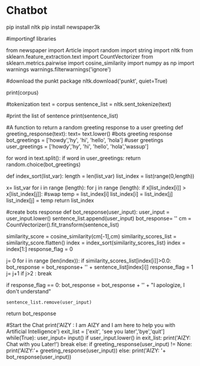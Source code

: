 # Chatbot
pip install nltk
pip install newspaper3k

#importingf libraries

from newspaper import Article 
import random
import string
import nltk
from sklearn.feature_extraction.text import CountVectorizer
from sklearn.metrics.pairwise import cosine_similarity 
import numpy as np
import warnings
warnings.filterwarnings('ignore')

#download the punkt package
nltk.download('punkt', quiet=True)

print(corpus)

#tokenization
text = corpus
sentence_list = nltk.sent_tokenize(text)

#print the list of sentence
print(sentence_list)

#A function to return a random greeting response to a user greeting
def greeting_response(text):
  text= text.lower()
  #bots greeting response 
  bot_greetings = ['howdy','hy', 'hi', 'hello', 'hola']
  #user greetings
  user_greetings = ['howdy','hy', 'hi', 'hello', 'hola','wassup']

  for word in text.split():
    if word in user_greetings:
      return random.choice(bot_greetings)

def index_sort(list_var):
  length = len(list_var)
  list_index = list(range(0,length))
  
  x= list_var
  for i in range (length):
    for j in range (length):
      if x[list_index[i]] > x[list_index[j]]:
        #swap
        temp = list_index[i]
        list_index[i] = list_index[j]
        list_index[j] = temp
  return list_index

#create bots response
def bot_response(user_input):
  user_input = user_input.lower()
  sentence_list.append(user_input)
  bot_response= ''
  cm = CountVectorizer().fit_transform(sentence_list)

  similarity_score = cosine_similarity(cm[-1],cm)
  similarity_scores_list =  similarity_score.flatten()
  index = index_sort(similarity_scores_list)
  index = index[1:]
  response_flag = 0
  
  j= 0
  for i in range (len(index)):
    if similarity_scores_list[index[i]]>0.0:
      bot_response = bot_response+ '' + sentence_list[index[i]]
      response_flag = 1
      j= j+1 
    if j>2 :
      break
    
  if response_flag == 0:
    bot_response = bot_response + '' + "I apologize, I don't understand"

    sentence_list.remove(user_input)
  return bot_response

#Start the Chat 
print('AIZY : I am AIZY and I am here to help you with Artificial Intelligence')
exit_list = ['exit', 'see you later','bye','quit']
while(True):
  user_input= input()
  if user_input.lower() in exit_list:
    print('AIZY: Chat with you Later!')
    break 
  else: 
    if greeting_response(user_input) != None:
      print('AIZY:'+ greeting_response(user_input))
    else:
      print('AIZY: '+ bot_response(user_input))
